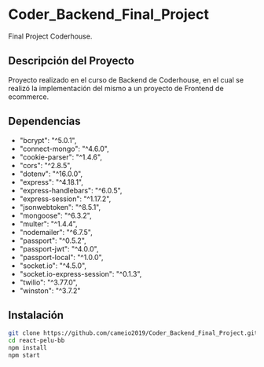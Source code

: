 # Coder_Backend_Final_Project
Final Project Coderhouse.

## Descripción del Proyecto
Proyecto realizado en el curso de Backend de Coderhouse, en el cual se realizó la implementación del mismo a un proyecto de Frontend de ecommerce.


## Dependencias 
   - "bcrypt": "^5.0.1",
   - "connect-mongo": "^4.6.0",
   - "cookie-parser": "^1.4.6",
   - "cors": "^2.8.5",
   - "dotenv": "^16.0.0",
   - "express": "^4.18.1",
   - "express-handlebars": "^6.0.5",
   - "express-session": "^1.17.2",
   - "jsonwebtoken": "^8.5.1",
   - "mongoose": "^6.3.2",
   - "multer": "^1.4.4",
   - "nodemailer": "^6.7.5",
   - "passport": "^0.5.2",
   - "passport-jwt": "^4.0.0",
   - "passport-local": "^1.0.0",
   - "socket.io": "^4.5.0",
   - "socket.io-express-session": "^0.1.3",
   - "twilio": "^3.77.0",
   - "winston": "^3.7.2"

## Instalación

```sh
git clone https://github.com/cameio2019/Coder_Backend_Final_Project.git
cd react-pelu-bb
npm install
npm start
```
